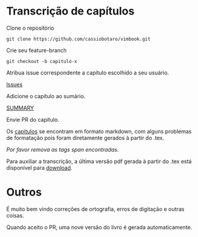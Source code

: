 Transcrição de capítulos
========================

Clone o repositório

`git clone https://github.com/cassiobotaro/vimbook.git`

Crie seu feature-branch

`git checkout -b capitulo-x`

Atribua issue correspondente a capítulo escolhido a seu usuário.

[Issues](https://github.com/cassiobotaro/vimbook/issues)

Adicione o capítulo ao sumário.

[SUMMARY](SUMMARY.md)

Envie PR do capítulo.

Os [capítulos](https://github.com/cassiobotaro/vimbook/tree/master/chapters) se encontram em formato markdown, com alguns problemas de formatação pois foram diretamente gerados à partir do .tex.

*Por favor remova as tags span encontradas.*

Para auxiliar a transcrição, a última versão pdf gerada à partir do .tex está disponível para [download](https://github.com/cassiobotaro/vimbook/blob/master/vimbook-31-08-2009.pdf).


Outros
======

É muito bem vindo correções de ortografia, erros de digitação e outras coisas.

Quando aceito o PR, uma nove versão do livro é gerada automaticamente.
